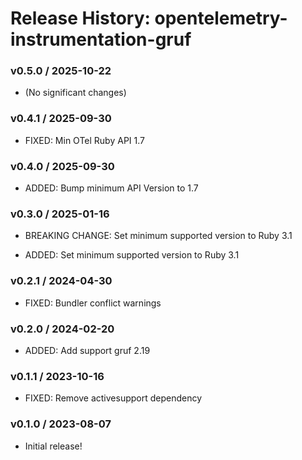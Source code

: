 # Release History: opentelemetry-instrumentation-gruf

### v0.5.0 / 2025-10-22

* (No significant changes)

### v0.4.1 / 2025-09-30

* FIXED: Min OTel Ruby API 1.7

### v0.4.0 / 2025-09-30

* ADDED: Bump minimum API Version to 1.7

### v0.3.0 / 2025-01-16

* BREAKING CHANGE: Set minimum supported version to Ruby 3.1

* ADDED: Set minimum supported version to Ruby 3.1

### v0.2.1 / 2024-04-30

* FIXED: Bundler conflict warnings

### v0.2.0 / 2024-02-20

* ADDED: Add support gruf 2.19

### v0.1.1 / 2023-10-16

* FIXED: Remove activesupport dependency

### v0.1.0 / 2023-08-07

* Initial release!
